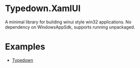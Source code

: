 # Typedown.XamlUI
A minimal library for building winui style win32 applications.
No dependency on WindowsAppSdk, supports running unpackaged.

# Examples
- [Typedown](https://github.com/byxiaozhi/Typedown)
